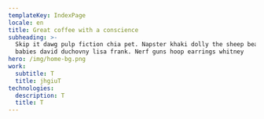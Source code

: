 ```yaml
---
templateKey: IndexPage
locale: en
title: Great coffee with a conscience
subheading: >-
  Skip it dawg pulp fiction chia pet. Napster khaki dolly the sheep beanie
  babies david duchovny lisa frank. Nerf guns hoop earrings whitney
hero: /img/home-bg.png
work:
  subtitle: T
  title: jhgiuT
technologies:
  description: T
  title: T
---
```

